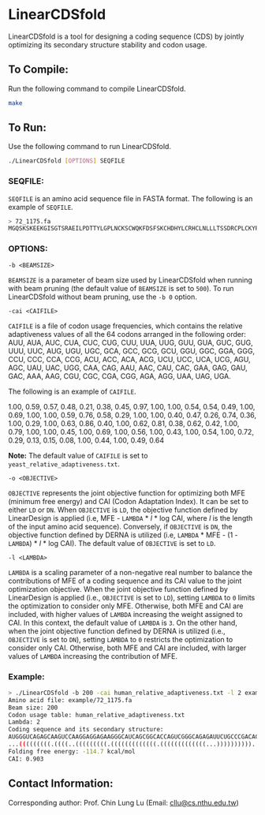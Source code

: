 # LinearCDSfold

LinearCDSfold is a tool for designing a coding sequence (CDS) by jointly optimizing its secondary structure stability and codon usage.

## To Compile:
Run the following command to compile LinearCDSfold.

```bash
make
```

## To Run:
Use the following command to run LinearCDSfold.

```bash
./LinearCDSfold [OPTIONS] SEQFILE
```

### SEQFILE:
`SEQFILE` is an amino acid sequence file in FASTA format. The following is an example of `SEQFILE`.

```bash
> 72_1175.fa
MGQSKSKEEKGISGTSRAEILPDTTYLGPLNCKSCWQKFDSFSKCHDHYLCRHCLNLLLTSSDRCPLCKYPL
```

### OPTIONS:

```
-b <BEAMSIZE>
```

`BEAMSIZE` is a parameter of beam size used by LinearCDSfold when running with beam pruning (the default value of `BEAMSIZE` is set to `500`). To run LinearCDSfold without beam pruning, use the `-b 0` option.

```
-cai <CAIFILE>
```

`CAIFILE` is a file of codon usage frequencies, which contains the relative adaptiveness values of all the 64 codons arranged in the following order: AUU, AUA, AUC, CUA, CUC, CUG, CUU, UUA, UUG, GUU, GUA, GUC, GUG, UUU, UUC, AUG, UGU, UGC, GCA, GCC, GCG, GCU, GGU, GGC, GGA, GGG, CCU, CCC, CCA, CCG, ACU, ACC, ACA, ACG, UCU, UCC, UCA, UCG, AGU, AGC, UAU, UAC, UGG, CAA, CAG, AAU, AAC, CAU, CAC, GAA, GAG, GAU, GAC, AAA, AAG, CGU, CGC, CGA, CGG, AGA, AGG, UAA, UAG, UGA. 

The following is an example of `CAIFILE`.

1.00, 0.59, 0.57, 0.48, 0.21, 0.38, 0.45, 0.97, 1.00, 1.00, 0.54, 0.54, 0.49, 1.00, 0.69, 1.00, 1.00, 0.59, 0.76, 0.58, 0.29, 1.00, 1.00, 0.40, 0.47, 0.26, 0.74, 0.36, 1.00, 0.29, 1.00, 0.63, 0.86, 0.40, 1.00, 0.62, 0.81, 0.38, 0.62, 0.42, 1.00, 0.79, 1.00, 1.00, 0.45, 1.00, 0.69, 1.00, 0.56, 1.00, 0.43, 1.00, 0.54, 1.00, 0.72, 0.29, 0.13, 0.15, 0.08, 1.00, 0.44, 1.00, 0.49, 0.64

**Note:** The default value of `CAIFILE` is set to `yeast_relative_adaptiveness.txt`.

```
-o <OBJECTIVE>
```

`OBJECTIVE` represents the joint objective function for optimizing both MFE (minimum free energy) and CAI (Codon Adaptation Index). It can be set to either `LD` or `DN`. When `OBJECTIVE` is `LD`, the objective function defined by LinearDesign is applied (i.e, MFE - `LAMBDA` * _l_ * log CAI, where _l_ is the length of the input amino acid sequence). Conversely, if `OBJECTIVE` is `DN`, the objective function defined by DERNA is utilized (i.e, `LAMBDA` * MFE - (1 - `LAMBDA`) * _l_ * log CAI). The default value of `OBJECTIVE` is set to `LD`.

```
-l <LAMBDA>
```

`LAMBDA` is a scaling parameter of a non-negative real number to balance the contributions of MFE of a coding sequence and its CAI value to the joint optimization objective. When the joint objective function defined by LinearDesign is applied (i.e., `OBJECTIVE` is set to `LD`), setting `LAMBDA` to `0` limits the optimization to consider only MFE. Otherwise, both MFE and CAI are included, with higher values of `LAMBDA` increasing the weight assigned to CAI. In this context, the default value of `LAMBDA` is `3`.  On the other hand, when the joint objective function defined by DERNA is utilized (i.e., `OBJECTIVE` is set to `DN`), setting `LAMBDA` to `0` restricts the optimization to consider only CAI. Otherwise, both MFE and CAI are included, with larger values of `LAMBDA` increasing the contribution of MFE.

### Example:

```bash
> ./LinearCDSfold -b 200 -cai human_relative_adaptiveness.txt -l 2 example/72_1175.fa
Amino acid file: example/72_1175.fa
Beam size: 200
Codon usage table: human_relative_adaptiveness.txt
Lambda: 2
Coding sequence and its secondary structure:
AUGGGUCAGAGCAAGUCCAAGGAGGAGAAGGGCAUCAGCGGCACCAGUCGGGCAGAGAUUCUGCCCGACACCACCUACCUGGGGCCGCUGAAUUGCAAGAGCUGUUGGCAGAAGUUCGACAGCUUUAGCAAGUGCCACGACCACUACCUGUGUCGGCACUGCCUGAAUCUCCUCCUGACUAGCUCUGACCGGUGCCCGCUGUGCAAGUACCCCCUG
...(((((((((.((((..(((((((((.(((((((((((((.(((((((((((((...))))))))))..........))).)))))))).((((.((((((((((((....)).)))))))))).))))(((((..((.(((.....)))))))))))))))...))))))))))))).)))))))))(((((..((...))..))))).....
Folding free energy: -114.7 kcal/mol
CAI: 0.903
```

## Contact Information:
Corresponding author: Prof. Chin Lung Lu (Email: cllu@cs.nthu.edu.tw)

